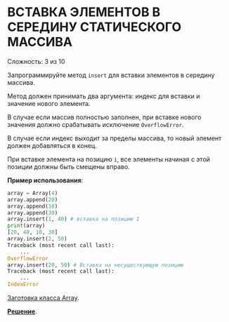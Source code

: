 # ВСТАВКА ЭЛЕМЕНТОВ В СЕРЕДИНУ СТАТИЧЕСКОГО МАССИВА

Сложность: 3 из 10

Запрограммируйте метод `insert` для вставки элементов в середину массива.

Метод должен принимать два аргумента: индекс для вставки и значение нового элемента.

В случае если массив полностью заполнен, при вставке нового значения должно срабатывать исключение `OverflowError`.

В случае если индекс выходит за пределы массива, то новый элемент должен добавляться в конец.

При вставке элемента на позицию `i`, все элементы начиная с этой позиции должны быть смещены вправо.

**Пример использования**:

```python
array = Array(4)
array.append(20)
array.append(10)
array.append(30)
array.insert(1, 40) # вставка на позицию 1
print(array)
[20, 40, 10, 30]
array.insert(2, 50)
Traceback (most recent call last):
    ...
OverflowError
array.insert(20, 50) # Вставка на несуществующую позицию
Traceback (most recent call last):
    ...
IndexError
```

[Заготовка класса Array](initial.py).

**[Решение](insert_to_middle.py)**.
